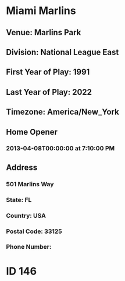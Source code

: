 # Miami Marlins
## Venue: Marlins Park
## Division: National League East
## First Year of Play: 1991
## Last Year of Play: 2022
## Timezone: America/New_York
## Home Opener
### 2013-04-08T00:00:00 at 7:10:00 PM
## Address
### 501 Marlins Way
### State: FL
### Country: USA
### Postal Code: 33125
### Phone Number: 
# ID 146